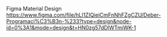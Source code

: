 Figma Material Design
https://www.figma.com/file/hLl1ZIQieiCmFnNhFZgCZU/Deber-Programaci%C3%B3n-%233?type=design&node-id=0%3A1&mode=design&t=HN0zg57dDlWTmiWK-1